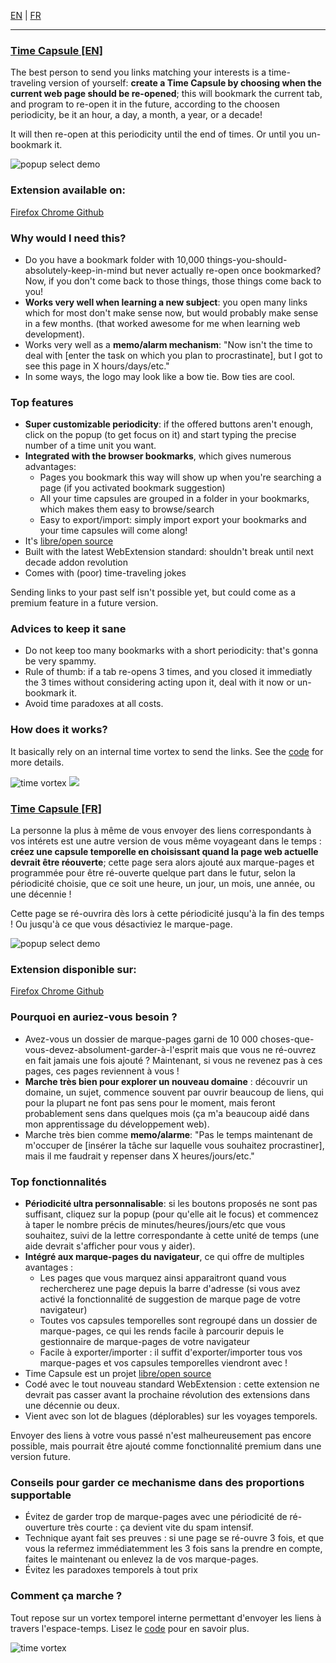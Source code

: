 <a href="#EN" rel="alternate" hreflang="en">EN</a> | <a href="#FR" rel="alternate" hreflang="fr">FR</a>

<hr>

<h3><a name="EN" href="#EN">Time Capsule [EN]</a></h3>

The best person to send you links matching your interests is a time-traveling version of yourself: <strong>create a Time Capsule by choosing when the current web page should be re-opened</strong>; this will bookmark the current tab, and program to re-open it in the future, according to the choosen periodicity, be it an hour, a day, a month, a year, or a decade!

It will then re-open at this periodicity until the end of times. Or until you un-bookmark it.

<img src="https://cloud.githubusercontent.com/assets/1596934/26828135/5223ec72-4ac0-11e7-9099-85bd92414565.gif" alt="popup select demo">

<h3>Extension available on:</h3>
<div class="marketplaces">
  <a href="https://addons.mozilla.org/en-US/addon/time-capsule" target="_blank">
    <i class="fa fa-firefox"></i>
    <span>Firefox</span>
  </a>
  <a href="https://chrome.google.com/webstore/detail/time-capsule/mmpajmbpehdbemfblpmkfmmdampljkdi" target="_blank">
    <i class="fa fa-chrome"></i>
    <span>Chrome</span>
  </a>
  <a href="http://github.com/maxlath/time-capsule" target="_blank">
    <i class="fa fa-github"></i>
    <span>Github</span>
  </a>
</div>

<h3>Why would I need this?</h3>
<ul class="bullet-list">
  <li>Do you have a bookmark folder with 10,000 things-you-should-absolutely-keep-in-mind but never actually re-open once bookmarked? Now, if you don't come back to those things, those things come back to you!</li>
  <li><strong>Works very well when learning a new subject</strong>: you open many links which for most don't make sense now, but would probably make sense in a few months. (that worked awesome for me when learning web development).</li>
  <li>
    Works very well as a <strong>memo/alarm mechanism</strong>: "Now isn't the time to deal with [enter the task on which you plan to procrastinate], but I got to see this page in X hours/days/etc."
  </li>
  <li>In some ways, the logo may look like a bow tie. Bow ties are cool.</li>
</ul>

<h3>Top features</h3>
<ul class="bullet-list">
  <li><strong>Super customizable periodicity</strong>: if the offered buttons aren't enough, click on the popup (to get focus on it) and start typing the precise number of a time unit you want.</li>
  <li><strong>Integrated with the browser bookmarks</strong>, which gives numerous advantages:
    <ul>
      <li>Pages you bookmark this way will show up when you're searching a page (if you activated bookmark suggestion)</li>
      <li>All your time capsules are grouped in a folder in your bookmarks, which makes them easy to browse/search</li>
      <li>Easy to export/import: simply import export your bookmarks and your time capsules will come along!</li>
    </ul>
  </li>
  <li>It's <a href="http://github.com/maxlath/time-capsule" title="read Time Capsule code on Github">libre/open source</a></li>
  <li>Built with the latest WebExtension standard: shouldn't break until next decade addon revolution</li>
  <li>Comes with (poor) time-traveling jokes</li>
</ul>

Sending links to your past self isn't possible yet, but could come as a premium feature in a future version.

<h3>Advices to keep it sane</h3>
<ul class="bullet-list">
  <li>Do not keep too many bookmarks with a short periodicity: that's gonna be very spammy.</li>
  <li>Rule of thumb: if a tab re-opens 3 times, and you closed it immediatly the 3 times without considering acting upon it, deal with it now or un-bookmark it.</li>
  <li>Avoid time paradoxes at all costs.</li>
</ul>

<h3>How does it works?</h3>
<p>
  It basically rely on an internal time vortex to send the links. See the <a href="https://github.com/maxlath/time-capsule">code</a> for more details.
</p>
<img src="https://i.ytimg.com/vi/B8zNLceCQXY/maxresdefault.jpg" alt="time vortex">

<a name="FR" href="#FR">
  <img src="https://github.com/maxlath/time-capsule/raw/master/img/banners/time-capsule-on-dark-sky-with-title-and-subtitle.jpg">
  <h3>Time Capsule [FR]</h3>
</a>
La personne la plus à même de vous envoyer des liens correspondants à vos intérets est une autre version de vous même voyageant dans le temps : <strong>créez une capsule temporelle en choisissant quand la page web actuelle devrait être réouverte</strong>; cette page sera alors ajouté aux marque-pages et programmée pour être ré-ouverte quelque part dans le futur, selon la périodicité choisie, que ce soit une heure, un jour, un mois, une année, ou une décennie !

Cette page se ré-ouvrira dès lors à cette périodicité jusqu'à la fin des temps ! Ou jusqu'à ce que vous désactiviez le marque-page.

<img src="https://cloud.githubusercontent.com/assets/1596934/26828135/5223ec72-4ac0-11e7-9099-85bd92414565.gif" alt="popup select demo">

<h3>Extension disponible sur:</h3>
<div class="marketplaces">
  <a href="https://addons.mozilla.org/en-US/addon/time-capsule" target="_blank">
    <i class="fa fa-firefox"></i>
    <span>Firefox</span>
  </a>
  <a href="https://chrome.google.com/webstore/detail/time-capsule/mmpajmbpehdbemfblpmkfmmdampljkdi" target="_blank">
    <i class="fa fa-chrome"></i>
    <span>Chrome</span>
  </a>
  <a href="http://github.com/maxlath/time-capsule" target="_blank">
    <i class="fa fa-github"></i>
    <span>Github</span>
  </a>
</div>

<h3>Pourquoi en auriez-vous besoin ?</h3>
<ul class="bullet-list">
  <li>Avez-vous un dossier de marque-pages garni de 10 000 choses-que-vous-devez-absolument-garder-à-l'esprit mais que vous ne ré-ouvrez en fait jamais une fois ajouté ? Maintenant, si vous ne revenez pas à ces pages, ces pages reviennent à vous !</li>
  <li><strong>Marche très bien pour explorer un nouveau domaine</strong> : découvrir un domaine, un sujet, commence souvent par ouvrir beaucoup de liens, qui pour la plupart ne font pas sens pour le moment, mais feront probablement sens dans quelques mois (ça m'a beaucoup aidé dans mon apprentissage du développement web).</li>
  <li>
    Marche très bien comme <strong>memo/alarme</strong>: "Pas le temps maintenant de m'occuper de [insérer la tâche sur laquelle vous souhaitez procrastiner], mais il me faudrait y repenser dans X heures/jours/etc."
  </li>
</ul>

<h3>Top fonctionnalités</h3>
<ul class="bullet-list">
  <li><strong>Périodicité ultra personnalisable</strong>: si les boutons proposés ne sont pas suffisant, cliquez sur la popup (pour qu'elle ait le focus) et commencez à taper le nombre précis de minutes/heures/jours/etc que vous souhaitez, suivi de la lettre correspondante à cette unité de temps (une aide devrait s'afficher pour vous y aider).</li>
  <li><strong>Intégré aux marque-pages du navigateur</strong>, ce qui offre de multiples avantages :
    <ul>
      <li>Les pages que vous marquez ainsi apparaitront quand vous rechercherez une page depuis la barre d'adresse (si vous avez activé la fonctionnalité de suggestion de marque page de votre navigateur)</li>
      <li>Toutes vos capsules temporelles sont regroupé dans un dossier de marque-pages, ce qui les rends facile à parcourir depuis le gestionnaire de marque-pages de votre navigateur</li>
      <li>Facile à exporter/importer : il suffit d'exporter/importer tous vos marque-pages et vos capsules temporelles viendront avec !</li>
    </ul>
  </li>
  <li>Time Capsule est un projet <a href="http://github.com/maxlath/time-capsule" title="lire le code sur Github">libre/open source</a></li>
  <li>Codé avec le tout nouveau standard WebExtension : cette extension ne devrait pas casser avant la prochaine révolution des extensions dans une décennie ou deux.</li>
  <li>Vient avec son lot de blagues (déplorables) sur les voyages temporels.</li>
</ul>

Envoyer des liens à votre vous passé n'est malheureusement pas encore possible, mais pourrait être ajouté comme fonctionnalité premium dans une version future.

<h3>Conseils pour garder ce mechanisme dans des proportions supportable</h3>
<ul class="bullet-list">
  <li>Évitez de garder trop de marque-pages avec une périodicité de ré-ouverture très courte : ça devient vite du spam intensif.</li>
  <li>Technique ayant fait ses preuves : si une page se ré-ouvre 3 fois, et que vous la refermez immédiatemment les 3 fois sans la prendre en compte, faites le maintenant ou enlevez la de vos marque-pages.</li>
  <li>Évitez les paradoxes temporels à tout prix</li>
</ul>

<h3>Comment ça marche ?</h3>
<p>
  Tout repose sur un vortex temporel interne permettant d'envoyer les liens à travers l'espace-temps. Lisez le <a href="https://github.com/maxlath/time-capsule">code</a> pour en savoir plus.
</p>
<img src="https://i.ytimg.com/vi/B8zNLceCQXY/maxresdefault.jpg" alt="time vortex">
